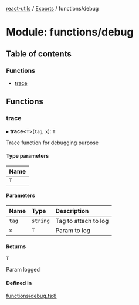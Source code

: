 [react-utils](../README.md) / [Exports](../modules.md) / functions/debug

# Module: functions/debug

## Table of contents

### Functions

- [trace](functions_debug.md#trace)

## Functions

### trace

▸ **trace**<`T`\>(`tag`, `x`): `T`

Trace function for debugging purpose

#### Type parameters

| Name |
| :------ |
| `T` |

#### Parameters

| Name | Type | Description |
| :------ | :------ | :------ |
| `tag` | `string` | Tag to attach to log |
| `x` | `T` | Param to log |

#### Returns

`T`

Param logged

#### Defined in

[functions/debug.ts:8](https://github.com/mts88/react-utils/blob/eee399d/lib/functions/debug.ts#L8)
